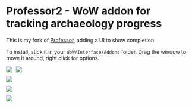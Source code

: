 Professor2 - WoW addon for tracking archaeology progress
========================================================

This is my fork of <a href="http://www.curse.com/addons/wow/professor">Professor</a>, adding a UI to show completion.

To install, stick it in your <code>WoW/Interface/Addons</code> folder. Drag the window to move it around, right click for options.

<div style="float: left; padding-right: 10px"><img src="http://github.iamcal.com/wow-Professor2/demo1.png" /></div>
<div style="padding-bottom: 10px"><img src="http://github.iamcal.com/wow-Professor2/demo2.png" /></div>
<div style="padding-bottom: 10px"><img src="http://github.iamcal.com/wow-Professor2/demo3.png" /></div>
<div style="padding-bottom: 10px"><img src="http://github.iamcal.com/wow-Professor2/demo4.png" /></div>
<div style="padding-bottom: 10px"><img src="http://github.iamcal.com/wow-Professor2/demo5.png" /></div>
